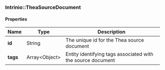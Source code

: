 

[//]: # (CLASS:Intrinio::TheaSourceDocument)

[//]: # (KIND:object)

### Intrinio::TheaSourceDocument

#### Properties

[//]: # (START_DEFINITION)

Name | Type | Description
------------ | ------------- | -------------
**id** | String | The unique id for the Thea source document &nbsp;
**tags** | Array&lt;Object&gt; | Entity identifying tags associated with the source document &nbsp;

[//]: # (END_DEFINITION)



